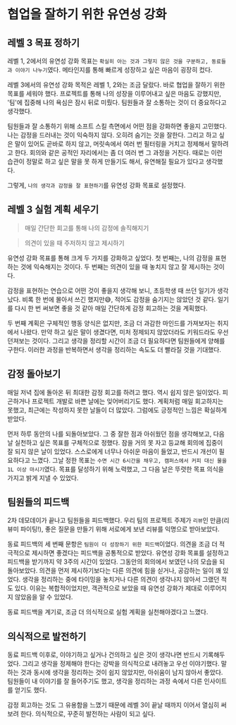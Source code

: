 # 협업을 잘하기 위한 유연성 강화

## 레벨 3 목표 정하기

레벨 1, 2에서의 유연성 강화 목표는 `확실히 아는 것과 그렇지 않은 것을 구분하고, 동료들과 이야기 나누기`였다. 메타인지를 통해 빠르게 성장하고 싶은 마음이 굉장히 컸다.

레벨 3에서의 유연성 강화 목적은 레벨 1, 2와는 조금 달랐다. 바로 협업을 잘하기 위한 목표를 세워야 했다. 프로젝트를 통해 나의 성장을 이루어내고 싶은 마음도 강했지만, '팀'에 집중해 나의 욕심은 잠시 뒤로 미뤘다. 팀원들과 잘 소통하는 것이 더 중요하다고 생각했다.

팀원들과 잘 소통하기 위해 소프트 스킬 측면에서 어떤 점을 강화하면 좋을지 고민했다. 나는 감정을 드러내는 것이 익숙하지 않다. 오히려 숨기는 것을 잘한다. 그리고 하고 싶은 말이 있어도 곧바로 하지 않고, 머릿속에서 여러 번 필터링을 거치고 정제해서 말하려고 한다. 회의와 같은 공적인 자리에서는 좀 더 여러 번 그 과정을 거친다. 때로는 이런 습관이 정말로 하고 싶은 말을 못 하게 만들기도 해서, 유연해질 필요가 있다고 생각했다.

그렇게, `나의 생각과 감정을 잘 표현하기`를 유연성 강화 목표로 설정했다.

## 레벨 3 실험 계획 세우기

> 매일 간단한 회고를 통해 나의 감정에 솔직해지기

> 의견이 있을 때 주저하지 않고 제시하기

유연성 강화 목표를 통해 크게 두 가지를 강화하고 싶었다. 첫 번째는, 나의 감정을 표현하는 것에 익숙해지는 것이다. 두 번째는 의견이 있을 때 놓치지 않고 잘 제시하는 것이다.

감정을 표현하는 연습으로 어떤 것이 좋을지 생각해 보니, 초등학생 때 쓰던 일기가 생각났다. 비록 한 번에 몰아서 쓰긴 했지만😅, 적어도 감정을 숨기지는 않았던 것 같다. 일기를 다시 한 번 써보면 좋을 것 같아 매일 간단하게 감정 회고하는 것을 계획했다.

두 번째 계획은 구체적인 행동 양식은 없지만, 조금 더 과감한 마인드를 가져보자는 취지에서 나왔다. 만약 하고 싶은 말이 생겼다면, 미처 정제되지 않았더라도 키워드라도 우선 던져보는 것이다. 그리고 생각을 정리할 시간이 조금 더 필요하다면 팀원들에게 양해를 구한다. 이러한 과정을 반복하면서 생각을 정리하는 속도도 더 빨라질 것을 기대했다.

## 감정 돌아보기

매일 저녁 집에 돌아온 뒤 최대한 감정 회고를 하려고 했다. 역시 쉽지 않은 일이었다. 피곤하거나 프로젝트 개발로 바쁜 날에는 잊어버리기도 했다. 계획처럼 매일 회고하지는 못했고, 최근에는 작성하지 못한 날들이 더 많았다. 그럼에도 긍정적인 느낌은 확실하게 받았다.

먼저 하루 동안의 나를 되돌아보았다. 그 중 잘한 점과 아쉬웠던 점을 생각해보고, 다음 날 실천하고 싶은 목표를 구체적으로 정했다. 잠을 거의 못 자고 등교해 회의에 집중이 잘 되지 않은 날이 있었다. 스스로에게 너무나 아쉬운 마음이 들었고, 반드시 개선이 필요하다고 느꼈다. 그날 정한 목표는 `수면 시간 6시간을 채우고, 캠퍼스에서 커피 대신 물을 1L 이상 마시기`였다. 목표를 달성하기 위해 노력했고, 그 다음 날은 뚜렷한 목표 의식을 가지고 밝게 지낼 수 있었다.

## 팀원들의 피드백

2차 데모데이가 끝나고 팀원들을 피드백했다. 우리 팀의 프로젝트 주제가 `리뷰`인 만큼(리뷰미 파이팅!), 좋은 질문을 만들기 위해 서로에게 보낸 리뷰를 익명으로 받아보았다.

동료 피드백의 세 번째 문항은 `팀원이 더 성장하기 위한 피드백`이었다.
의견을 조금 더 적극적으로 제시하면 좋겠다는 피드백을 공통적으로 받았다. 유연성 강화 목표를 설정하고 피드백을 받기까지 약 3주의 시간이 있었다. 그동안의 회의에서 보였던 나의 모습을 되돌아보았다. 의견을 먼저 제시하기보다는 다른 의견에 힘을 싣거나, 공감하는 일이 꽤 있었다. 생각을 정리하는 중에 타이밍을 놓치거나 다른 의견이 생각나지 않아서 그랬던 적도 있다. 이유는 복합적이었지만, 객관적으로 보았을 때 유연성 강화가 제대로 이루어지지 않았음을 알 수 있었다.

동료 피드백을 계기로, 조금 더 의식적으로 실험 계획을 실천해야겠다고 느꼈다.

## 의식적으로 발전하기

동료 피드백 이후로, 이야기하고 싶거나 건의하고 싶은 것이 생각나면 반드시 기록해두었다. 그리고 생각을 정제해야 한다는 강박을 의식적으로 내려놓고 우선 이야기했다. 말하는 것과 동시에 생각을 정리하는 것이 쉽지 않았지만, 아쉬움이 남지 않아서 좋았다. 팀원들이 내 이야기를 잘 들어주기도 했고, 생각을 정리하는 과정 속에서 다른 인사이트를 얻기도 했다.

감정 회고하는 것도 그 유용함을 느꼈기 때문에 레벨 3이 끝날 때까지 이어서 열심히 써보려 한다. 의식적으로, 꾸준히 발전하는 사람이 되고 싶다.
